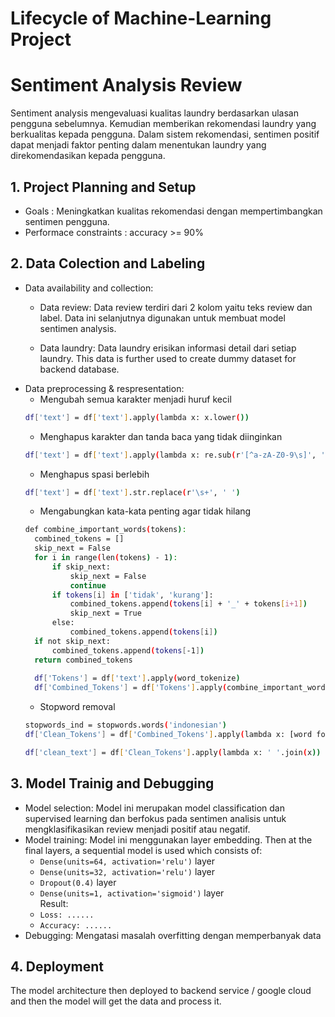 # Lifecycle of Machine-Learning Project

# Sentiment Analysis Review
Sentiment analysis mengevaluasi kualitas laundry berdasarkan ulasan pengguna sebelumnya. Kemudian memberikan rekomendasi laundry yang berkualitas kepada pengguna. Dalam sistem rekomendasi, sentimen positif dapat menjadi faktor penting dalam menentukan laundry yang direkomendasikan kepada pengguna.

## 1. Project Planning and Setup
* Goals : Meningkatkan kualitas rekomendasi dengan mempertimbangkan sentimen pengguna.
* Performace constraints : accuracy >= 90%

## 2. Data Colection and Labeling
* Data availability and collection:
  * Data review: Data review terdiri dari 2 kolom yaitu teks review dan label. Data ini selanjutnya digunakan untuk membuat model sentimen analysis.
  
  * Data laundry: Data laundry erisikan informasi detail dari setiap laundry. This data is further used to create dummy dataset for backend database.
* Data preprocessing & respresentation:
  * Mengubah semua karakter menjadi huruf kecil
  ```sh
  df['text'] = df['text'].apply(lambda x: x.lower())
  ```
  * Menghapus karakter dan tanda baca yang tidak diinginkan
  ```sh
  df['text'] = df['text'].apply(lambda x: re.sub(r'[^a-zA-Z0-9\s]', '', x))
  ```
  * Menghapus spasi berlebih
  ```sh
  df['text'] = df['text'].str.replace(r'\s+', ' ')
  ```
  * Mengabungkan kata-kata penting agar tidak hilang
  ```sh
  def combine_important_words(tokens):
    combined_tokens = []
    skip_next = False
    for i in range(len(tokens) - 1):
        if skip_next:
            skip_next = False
            continue
        if tokens[i] in ['tidak', 'kurang']:
            combined_tokens.append(tokens[i] + '_' + tokens[i+1])
            skip_next = True
        else:
            combined_tokens.append(tokens[i])
    if not skip_next:
        combined_tokens.append(tokens[-1])
    return combined_tokens
    
    df['Tokens'] = df['text'].apply(word_tokenize)
    df['Combined_Tokens'] = df['Tokens'].apply(combine_important_words)
  ```
  * Stopword removal
  ```sh
  stopwords_ind = stopwords.words('indonesian')
  df['Clean_Tokens'] = df['Combined_Tokens'].apply(lambda x: [word for word in x if word.lower() not in stopwords_ind])
  
  df['clean_text'] = df['Clean_Tokens'].apply(lambda x: ' '.join(x))
  ```

## 3. Model Trainig and Debugging
* Model selection: Model ini merupakan model classification dan supervised learning dan berfokus pada sentimen analisis untuk mengklasifikasikan review menjadi positif atau negatif.
* Model training: Model ini menggunakan layer embedding. Then at the final layers, a sequential model is used which consists of:
  - `Dense(units=64, activation='relu')` layer
  - `Dense(units=32, activation='relu')` layer
  - `Dropout(0.4)` layer
  - `Dense(units=1, activation='sigmoid')` layer
  <br> Result: </br>
  - `Loss: ......`
  - `Accuracy: ......`
* Debugging: Mengatasi masalah overfitting dengan memperbanyak data

## 4. Deployment
The model architecture then deployed to backend service / google cloud and then the model will get the data and process it.
